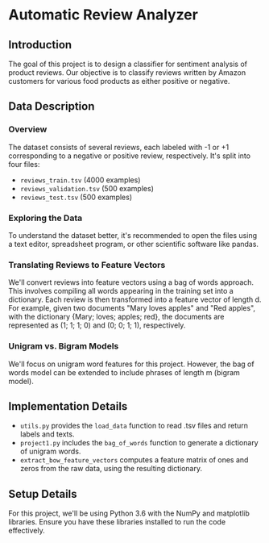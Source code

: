 # Automatic Review Analyzer

## Introduction
The goal of this project is to design a classifier for sentiment analysis of product reviews. Our objective is to classify reviews written by Amazon customers for various food products as either positive or negative.

## Data Description

### Overview
The dataset consists of several reviews, each labeled with -1 or +1 corresponding to a negative or positive review, respectively. It's split into four files:

- `reviews_train.tsv` (4000 examples)
- `reviews_validation.tsv` (500 examples)
- `reviews_test.tsv` (500 examples)

### Exploring the Data
To understand the dataset better, it's recommended to open the files using a text editor, spreadsheet program, or other scientific software like pandas.

### Translating Reviews to Feature Vectors
We'll convert reviews into feature vectors using a bag of words approach. This involves compiling all words appearing in the training set into a dictionary. Each review is then transformed into a feature vector of length d. For example, given two documents "Mary loves apples" and "Red apples", with the dictionary {Mary; loves; apples; red}, the documents are represented as (1; 1; 1; 0) and (0; 0; 1; 1), respectively.

### Unigram vs. Bigram Models
We'll focus on unigram word features for this project. However, the bag of words model can be extended to include phrases of length m (bigram model).

## Implementation Details
- `utils.py` provides the `load_data` function to read .tsv files and return labels and texts.
- `project1.py` includes the `bag_of_words` function to generate a dictionary of unigram words.
- `extract_bow_feature_vectors` computes a feature matrix of ones and zeros from the raw data, using the resulting dictionary.

## Setup Details
For this project, we'll be using Python 3.6 with the NumPy and matplotlib libraries. Ensure you have these libraries installed to run the code effectively.

